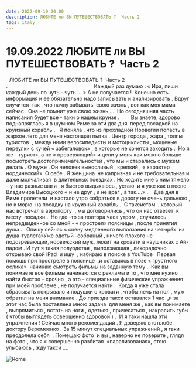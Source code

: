 ```yaml
---
date: 2022-09-19 20:00
description: ЛЮБИТЕ ли ВЫ ПУТЕШЕСТВОВАТЬ ?  Часть 2
tags: italy
---
```

# 19.09.2022 ЛЮБИТЕ ли ВЫ ПУТЕШЕСТВОВАТЬ ?  Часть 2

  ЛЮБИТЕ ли ВЫ ПУТЕШЕСТВОВАТЬ ?  Часть 2 .                                                            Каждый раз думаю : « Ира, пиши каждый день по чуть - чуть ….» А не получается !  Конечно есть информация и ее обязательно надо записывать и анализировать . Вдруг случится  так , что начну забывать  свою жизнь , вот как моя мама сейчас . Она не помнит уже свою жизнь …  Но сегодняшняя часть написания будет все - таки о нашем круизе .        Вы знаете, здорово поднапряглась я в шумном Риме за эти два дня  перед посадкой на круизный корабль .   Я поняла , что из прохладной Норвегии попасть в жаркое лето для меня настоящая пытка . Центр города , жара , толпы туристов  , между ними велосипедисты и мотоциклисты , мощеные переулки с кучей « забегаловок» , в которые не хочется заходить .  Но я же - турист», а не « проверяющий» и цели у меня как можно больше посмотреть достопримечательностей , что мы и старались с мужем делать . О муже . Он человек выносливый , крепкий , « характер нордический». О себе . Я женщина  не капризная и не требовательная и даже молчаливая  в длительных поездках . Но ходить мне с ним тяжело - у нас разные шаги , я быстро выдыхаюсь , устаю  и я уже как в песне Владимира Высоцкого « и не друг , и не враг , а так….» .    Два дня в Риме пролетели  и настало утро собраться в дорогу не очень дальнюю , но к морю  на посадку на круизный корабль .  С таксистом  , который нас встречал в аэропорту  , мы договорились , что он нас отвезёт  к месту  посадки .  Но где -то за полтора часа утром , случилось непредвиденное со мной - « прострел» поясницы , после принятия душа .   Опишу сейчас « сцену медленного выползания на четырёх  из душа-туалета»Уже одетый -собраный , ничего плохого не подозревающий, норвежский муж, лежит на кровати в наушниках с Ай-падом . И тут я такая полуодетая , выползающая , лихорадочно открываю свой iPad  и ищу  , набираю в поиске в YouTube   Первая помощь при простреле в пояснице  ,и оставаясь в позе « грустного ослика»  начинаю смотреть фильмы на заданную тему .  Как вы понимаете все фильмы начинаются с рекламы и то , что мне нужно найти быстро - срочно , а это - специальные физические упражнения при моей проблеме , не получается найти .  Когда я уже стала сбрасывать покрывало и подушки с кровати , чтобы лечь на пол , муж обратил на меня внимание . До приезда такси оставался 1 час  ,и за этот час была поставлена мною задача  для меня же , как вы понимаете , выпрямиться , встать на ноги , одеться , причесаться , накрасить губы ( чтобы выглядеть совершенно здоровой ) .  И я таки нашла эти упражнения ! Сейчас много рекомендаций . Я доверяю в ютьюбе доктору Веремеенко . За 15 минут специальных упражнений , я таки преодолела себя  . Помещaю фото  и вы , наверно не поверите , глядя на фото , что я « совершенно разбитая  «парализованая», стою улыбаюсь , жду такси ….

![Rome](/images/rome_hotel.jpeg)
